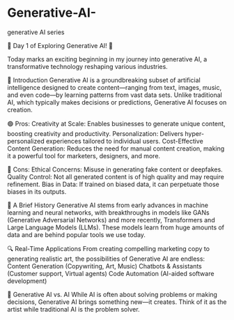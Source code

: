 # Generative-AI-
generative AI series

🌟 Day 1 of Exploring Generative AI! 🌟

Today marks an exciting beginning in my journey into generative AI, a transformative technology reshaping various industries. 

🚀 Introduction
Generative AI is a groundbreaking subset of artificial intelligence designed to create content—ranging from text, images, music, and even code—by learning patterns from vast data sets. Unlike traditional AI, which typically makes decisions or predictions, Generative AI focuses on creation.

🟢 Pros:
Creativity at Scale: Enables businesses to generate unique content, boosting creativity and productivity.
Personalization: Delivers hyper-personalized experiences tailored to individual users.
Cost-Effective Content Generation: Reduces the need for manual content creation, making it a powerful tool for marketers, designers, and more.

🔴 Cons:
Ethical Concerns: Misuse in generating fake content or deepfakes.
Quality Control: Not all generated content is of high quality and may require refinement.
Bias in Data: If trained on biased data, it can perpetuate those biases in its outputs.

📖 A Brief History
Generative AI stems from early advances in machine learning and neural networks, with breakthroughs in models like GANs (Generative Adversarial Networks) and more recently, Transformers and Large Language Models (LLMs). These models learn from huge amounts of data and are behind popular tools we use today.

🔍 Real-Time Applications
From creating compelling marketing copy to generating realistic art, the possibilities of Generative AI are endless:
Content Generation (Copywriting, Art, Music)
Chatbots & Assistants (Customer support, Virtual agents)
Code Automation (AI-aided software development)

🤖 Generative AI vs. AI
While AI is often about solving problems or making decisions, Generative AI brings something new—it creates.
Think of it as the artist while traditional AI is the problem solver.
